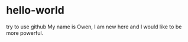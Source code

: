 # hello-world
try to use github
My name is Owen, I am new here and I would like to be more powerful.
